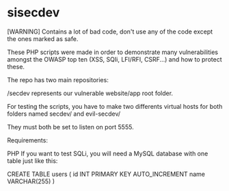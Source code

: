 # sisecdev
[WARNING] Contains a lot of bad code, don't use any of the code except the ones marked as safe. 

These PHP scripts were made in order to demonstrate many vulnerabilities amongst the OWASP top ten (XSS, SQIi, LFI/RFI, CSRF...) and how to protect these.

The repo has two main repositories:

/secdev represents our vulnerable website/app root folder.

For testing the scripts, you have to make two differents virtual hosts for both folders named secdev/ and evil-secdev/

They must both be set to listen on port 5555.

Requirements:

PHP
If you want to test SQLi, you will need a MySQL database with one table just like this:

CREATE TABLE users (
    id INT PRIMARY KEY AUTO_INCREMENT
    name VARCHAR(255)
)
